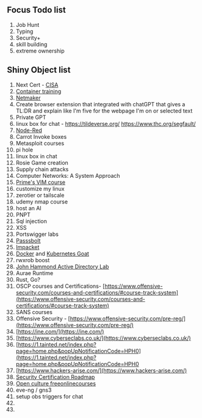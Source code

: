 ## Focus Todo list
1. Job Hunt
2. Typing
3. Security+
4. skill building
5. extreme ownership

## Shiny Object list
1. Next Cert - [CISA](https://www.isaca.org/credentialing/cisa)
2. [Container training](https://container.training/)
3. [Netmaker](https://www.netmaker.io/)
4. Create browser extension that integrated with chatGPT that gives a TL:DR and explain like I'm five for the webpage I'm on or selected text
5. Private GPT
6. linux box for chat - https://tildeverse.org/ https://www.thc.org/segfault/
7. [Node-Red](https://nodered.org/docs/getting-started/local)
8. Carrot Invoke boxes
9. Metasploit courses
10. pi hole
11. linux box in chat
12. Rosie Game creation
13. Supply chain attacks
14. Computer Networks: A System Approach
15. [Prime's VIM course](https://frontendmasters.com/courses/vim-fundamentals/)
16. customize my linux 
17. zerotier or tailscale
18. udemy nmap course
19. host an AI
20. PNPT
21. Sql injection
22. XSS
23. Portswigger labs
24. [Passsbolt](https://www.passbolt.com/ce/ubuntu)
25. [Impacket](https://latesthackingnews.com/2023/05/22/impacket-cheatsheet-for-penetration-testers/#amp_tf=From%20%251%24s&aoh=16851841473163&csi=0&referrer=https%3A%2F%2Fwww.google.com&ampshare=https%3A%2F%2Flatesthackingnews.com%2F2023%2F05%2F22%2Fimpacket-cheatsheet-for-penetration-testers)
26. [Docker](https://docker-curriculum.com/#introduction) and [Kubernetes Goat](https://madhuakula.com/kubernetes-goat/docs/)
27. rwxrob boost
28. [John Hammond Active Directory Lab](https://www.youtube.com/playlist?list=PL1H1sBF1VAKVoU6Q2u7BBGPsnkn-rajlp)
29. Aurae Runtime
30. Rust, Go?
31. OSCP courses and Certifications- [https://www.offensive-security.com/courses-and-certifications/#course-track-system](https://www.offensive-security.com/courses-and-certifications/#course-track-system)    
32. SANS courses
33. Offensive Security - [https://www.offensive-security.com/pre-reg/](https://www.offensive-security.com/pre-reg/)  
34. [https://ine.com/](https://ine.com/)  
35. [https://www.cyberseclabs.co.uk/](https://www.cyberseclabs.co.uk/)  
36. [https://1.tainted.net/index.php?page=home.php&popUpNotificationCode=HPH0](https://1.tainted.net/index.php?page=home.php&popUpNotificationCode=HPH0
37. [https://www.hackers-arise.com/](https://www.hackers-arise.com/)
38. [Security Certification Roadmap](https://pauljerimy.com/security-certification-roadmap/)
39. [Open culture freeonlinecourses](https://www.openculture.com/freeonlinecourses)
40. eve-ng / gns3
41. setup obs triggers for chat
42. 
43. 